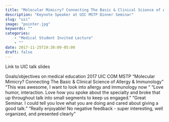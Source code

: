 ```yaml
---
title: "Molecular Mimicry? Connecting The Basic & Clinical Science of Allergy & Immunology"
description: "Keynote Speaker at UIC MSTP Dinner Seminar"
slug: "uic"
image: "pointer.jpg"
keywords: ""
categories: 
    - "Medical Student Invited Lecture"
    - ""
date: 2017-11-25T19:30:09-05:00
draft: false
---
```


Link to UIC talk slides

Goals/objectives on medical education
2017 UIC COM MSTP “Molecular Mimicry? Connecting The Basic & Clinical Science of Allergy & Immunology”
“This was awesome, I want to look into allergy and immunology now “
“Love humor, interaction. Love how you spoke about the specialty and broke that up throughout talk into small segments to keep us engaged.”
“Great Seminar. I could tell you love what you are doing and cared about giving a good talk.”
“Really enjoyable! No negative feedback - super interesting, well organized, and presented clearly”
